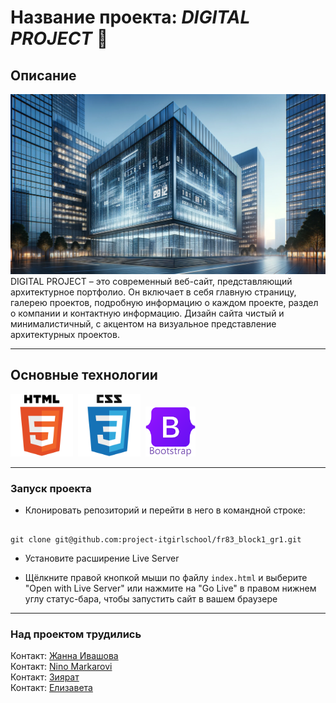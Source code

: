 # Название проекта: **_DIGITAL PROJECT_** :office:

## Описание

<img src="/assets/images/photo-readme.png" width="100%" height="30%">
DIGITAL PROJECT – это современный веб-сайт, представляющий архитектурное портфолио. Он включает в себя главную страницу, галерею проектов, подробную информацию о каждом проекте, раздел о компании и контактную информацию. Дизайн сайта чистый и минималистичный, с акцентом на визуальное представление архитектурных проектов.

---

## Основные технологии

<img src="https://github.com/devicons/devicon/blob/master/icons/html5/html5-original-wordmark.svg" title="HTML" alt="HTML" width="100" height="100"/>&nbsp;
<img src="https://github.com/devicons/devicon/blob/master/icons/css3/css3-original-wordmark.svg" title="CSS" alt="CSS" width="100" height="100"/>&nbsp;
<img src="https://github.com/devicons/devicon/blob/master/icons/bootstrap/bootstrap-original-wordmark.svg" title="Bootstrap" alt="Bootstrap" width="80" height="80"/>&nbsp;

---

### Запуск проекта

- Клонировать репозиторий и перейти в него в командной строке:

```

git clone git@github.com:project-itgirlschool/fr83_block1_gr1.git

```

- Установите расширение Live Server

- Щёлкните правой кнопкой мыши по файлу `index.html` и выберите "Open with Live Server" или нажмите на "Go Live" в правом нижнем углу статус-бара, чтобы запустить сайт в вашем браузере

---

### Над проектом трудились

Контакт: [Жанна Ивашова](https://github.com/ZhannaIvashova)  
Контакт: [Nino Markarovi](https://github.com/Ninima1218)  
Контакт: [Зиярат](https://github.com/Ziyrat)  
Контакт: [Елизавета](https://github.com/lisetct)
